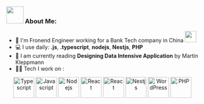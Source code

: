 
### <img src="https://github.com/TheDudeThatCode/TheDudeThatCode/blob/master/Assets/Developer.gif" width="45" /> About Me:
- 🏦 I'm Fronend Engineer  working for a Bank Tech company in China 
      <img src="https://media.giphy.com/media/WUlplcMpOCEmTGBtBW/giphy.gif" width="30">
- 💻 I use daily: **.js**, **.typescript**, **nodejs**,  **Nestjs**, **PHP**
- 📖 I am currently reading **Designing Data Intensive Application** by Martin Kleppmann
- 🧑‍💻 Tech I work on :

<p align="center">
      <img src="https://upload.vectorlogo.zone/logos/typescriptlang/images/d166fafc-3264-4f1d-80f1-4c55b4aa6473.svg" alt="Typescript" width="55" height="55"/>
       <img src="https://upload.vectorlogo.zone/logos/javascript/images/806c2e30-cf85-4b36-81bb-037049603c34.svg" alt="Javascript" width="55" height="55"/>
      <img src="https://www.vectorlogo.zone/logos/nodejs/nodejs-icon.svg" alt="Nodejs" width="55" height="55"/>
       <img src="https://www.vectorlogo.zone/logos/reactjs/reactjs-icon.svg" alt="React" width="55" height="55"/>
       <img src="https://upload.vectorlogo.zone/logos/nextjs/images/60eff509-53dd-4280-92e7-7318fa02e934.svg" alt="React" width="55" height="55"/>
      <img src="https://www.vectorlogo.zone/logos/nestjs/nestjs-icon.svg" alt="Nestjs" width="55" height="55"/>
      <img src="https://www.vectorlogo.zone/logos/wordpress/wordpress-icon.svg" alt="WordPress" width="55" height="55"/>
     <img src="https://www.vectorlogo.zone/logos/php/php-ar21.svg" alt="PHP" width="55" height="55"/>
</p>


